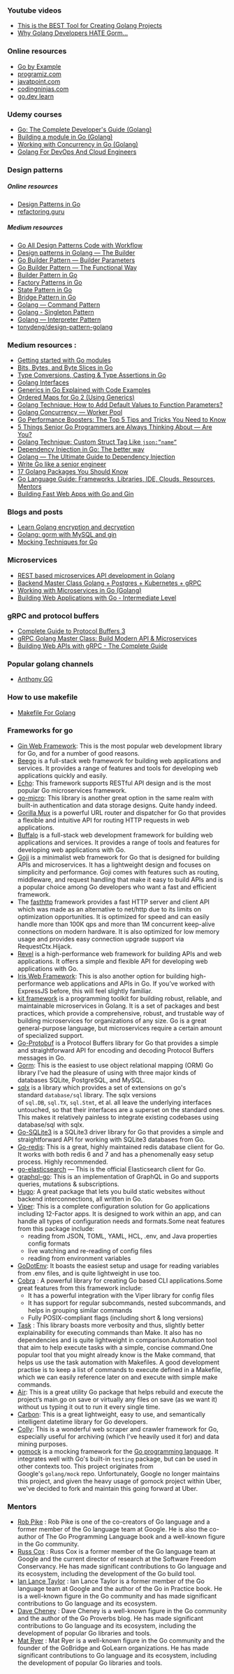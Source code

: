 
### Youtube videos 
- [This is the BEST Tool for Creating Golang Projects](https://www.youtube.com/watch?v=-8XKrQUexrQ)
- [Why Golang Developers HATE Gorm…](https://www.youtube.com/watch?v=iRVROuZpzFk)


### Online resources
- [Go by Example](https://gobyexample.com/)
- [programiz.com](https://www.programiz.com/golang)
- [javatpoint.com](https://www.javatpoint.com/go-tutorial)
- [codingninjas.com](https://www.codingninjas.com/studio/library/go)
- [go.dev learn](https://go.dev/learn/)


### Udemy courses
- [Go: The Complete Developer's Guide (Golang)](https://www.udemy.com/course/go-the-complete-developers-guide/)
- [Building a module in Go (Golang)](https://www.udemy.com/course/building-a-module-in-go-golang/)
- [Working with Concurrency in Go (Golang)](https://www.udemy.com/course/working-with-concurrency-in-go-golang/)
- [Golang For DevOps And Cloud Engineers](https://www.udemy.com/course/golang-for-devops-and-cloud-engineers/)


### Design patterns
##### Online resources 
- [Design Patterns in Go](https://www.udemy.com/course/design-patterns-go/)
- [refactoring.guru](https://refactoring.guru/design-patterns/go)
##### Medium resources
- [Go All Design Patterns Code with Workflow](https://dev.to/gopher/go-all-design-patterns-code-with-workflow-ea1)
 - [Design patterns in Golang — The Builder](https://devcharmander.medium.com/design-patterns-in-golang-the-builder-dac468a71194)
 - [Go Builder Pattern — Builder Parameters](https://devcharmander.medium.com/go-builder-pattern-builder-parameters-637cd3f46240)
 - [Go Builder Pattern — The Functional Way](https://devcharmander.medium.com/go-builder-pattern-the-functional-way-e40f347017ce)
 - [Builder Pattern in Go](https://blog.devgenius.io/builder-pattern-in-go-5c740f369119)
 - [Factory Patterns in Go](https://blog.devgenius.io/factory-patterns-in-go-d9a93ed47d96)
 - [State Pattern in Go](https://medium.com/@josueparra2892/state-pattern-in-go-eeb05739d12d)
 - [Bridge Pattern in Go](https://medium.com/@josueparra2892/bridge-pattern-in-go-bba508449db)
 - [Golang — Command Pattern](https://medium.com/@MTrax/golang-command-pattern-931c44e7fa11)
 - [Golang - Singleton Pattern](https://medium.com/@MTrax/golang-patterns-singleton-91170817336b)
 - [Golang — Interpreter Pattern](https://medium.com/@MTrax/golang-interpreter-pattern-411e6d5e4a30)
 - [tonydeng/design-pattern-golang](https://github.com/tonydeng/design-pattern-golang)

### Medium resources :
 - [Getting started with Go modules](https://medium.com/@fonseka.live/getting-started-with-go-modules-b3dac652066d)
 - [Bits, Bytes, and Byte Slices in Go](https://medium.com/@tyler_brewer2/bits-bytes-and-byte-slices-in-go-8a99012dcc8f)
 - [Type Conversions, Casting & Type Assertions in Go](https://medium.com/@rocketlaunchr.cloud/type-conversions-casting-type-assertions-fb295430e387)
 - [Golang Interfaces](https://medium.com/full-stack-tips/golang-interfaces-26033f6a8858)
 - [Generics in Go Explained with Code Examples](https://www.freecodecamp.org/news/generics-in-golang/)
 - [Ordered Maps for Go 2 (Using Generics)](https://medium.com/swlh/ordered-maps-for-go-using-generics-875ef3816c71)
 - [Golang Technique: How to Add Default Values to Function Parameters?](https://medium.com/@func25/golang-secret-how-to-add-default-values-to-function-parameters-60bd1e9625dc)
 - [Golang Concurrency — Worker Pool](https://blog.devgenius.io/golang-concurrency-worker-pool-2aff9cbc6255)
 - [Go Performance Boosters: The Top 5 Tips and Tricks You Need to Know](https://medium.com/@func25/go-performance-boosters-the-top-5-tips-and-tricks-you-need-to-know-e5cf6e5bc683)
 - [5 Things Senior Go Programmers are Always Thinking About — Are You?](https://medium.com/@func25/what-senior-go-programmers-are-considering-da77b1546c77)
 - [Golang Technique: Custom Struct Tag Like `json:”name”`](https://levelup.gitconnected.com/golang-technique-custom-struct-tag-technique-in-go-8667bf7da457)
 - [Dependency Injection in Go: The better way](https://faun.pub/dependency-injection-in-go-the-better-way-833e2cc65fab)
 - [Golang — The Ultimate Guide to Dependency Injection](https://medium.com/@MTrax/golang-the-ultimate-guide-to-dependency-injection-4556b97f9cbd)
 - [Write Go like a senior engineer](https://levelup.gitconnected.com/write-go-like-a-senior-engineer-eee7f03a1883)
 - [17 Golang Packages You Should Know](https://medium.com/this-code/17-golang-packages-you-should-know-c7f156b1270e)
 - [Go Language Guide: Frameworks, Libraries, IDE, Clouds, Resources, Mentors](https://tomaszs2.medium.com/go-guide-frameworks-libraries-ide-clouds-resources-mentors-a97e17268d7e)
 - [Building Fast Web Apps with Go and Gin](https://medium.com/@func25/gin-and-golang-concepts-8a970d8b6180)


### Blogs and posts
- [Learn Golang encryption and decryption](https://blog.logrocket.com/learn-golang-encryption-decryption)
- [Golang: gorm with MySQL and gin](https://blog.canopas.com/golang-gorm-with-mysql-and-gin-ab876f406244)
- [Mocking Techniques for Go](https://www.myhatchpad.com/insight/mocking-techniques-for-go/)
### Microservices

- [REST based microservices API development in Golang](https://udemy.com/course/rest-based-microservices-api-development-in-go-lang)
- [Backend Master Class Golang + Postgres + Kubernetes + gRPC](https://udemy.com/course/backend-master-class-golang-postgresql-kubernetes/)
- [Working with Microservices in Go (Golang)](https://udemy.com/course/working-with-microservices-in-go)
- [Building Web Applications with Go - Intermediate Level](https://udemy.com/course/building-web-applications-with-go-intermediate-level/)


### gRPC and protocol buffers
- [Complete Guide to Protocol Buffers 3](https://udemy.com/course/protocol-buffers/)
- [gRPC Golang Master Class: Build Modern API & Microservices](https://udemy.com/course/grpc-golang/)
- [Building Web APIs with gRPC - The Complete Guide](https://udemy.com/course/building-web-apis-with-grpc-the-complete-guide/)


### Popular golang channels
- [Anthony GG](https://www.youtube.com/@anthonygg_/playlists)

### How to use makefile
- [Makefile For Golang](https://www.youtube.com/watch?v=QPfNopc6B_g)




### Frameworks for go

- [Gin Web Framework](https://gin-gonic.com/): This is the most popular web development library for Go, and for a number of good reasons.
- [Beego](https://beego.vip/) is a full-stack web framework for building web applications and services. It provides a range of features and tools for developing web applications quickly and easily. 
- [Echo](https://echo.labstack.com/guide/): This framework supports RESTful API design and is the most popular Go microservices framework.
- [go-micro](https://github.com/go-micro/go-micro): This library is another great option in the same realm with built-in authentication and data storage designs. Quite handy indeed.
- [Gorilla Mux](https://github.com/gorilla/mux) is a powerful URL router and dispatcher for Go that provides a flexible and intuitive API for routing HTTP requests in web applications. 
- [Buffalo](https://gobuffalo.io) is a full-stack web development framework for building web applications and services. It provides a range of tools and features for developing web applications with Go. 
- [Goji](https://goji.io/) is a minimalist web framework for Go that is designed for building APIs and microservices. It has a lightweight design and focuses on simplicity and performance. Goji comes with features such as routing, middleware, and request handling that make it easy to build APIs and is a popular choice among Go developers who want a fast and efficient framework. 
- The [fasthttp](https://github.com/valyala/fasthttp) framework provides a fast HTTP server and client API which was made as an alternative to net/http due to its limits on optimization opportunities. It is optimized for speed and can easily handle more than 100K qps and more than 1M concurrent keep-alive connections on modern hardware. It is also optimized for low memory usage and provides easy connection upgrade support via RequestCtx.Hijack. 
- [Revel](https://revel.github.io/) is a high-performance web framework for building APIs and web applications. It offers a simple and flexible API for developing web applications with Go.
- [Iris Web Framework](https://www.iris-go.com/): This is also another option for building high-performance web applications and APIs in Go. If you’ve worked with ExpressJS before, this will feel slightly familiar. 
- [kit framework](https://github.com/go-kit/kit) is a programming toolkit for building robust, reliable, and maintainable microservices in Golang. It is a set of packages and best practices, which provide a comprehensive, robust, and trustable way of building microservices for organizations of any size. Go is a great general-purpose language, but microservices require a certain amount of specialized support. 
- [Go-Protobuf](https://github.com/golang/protobuf) is a Protocol Buffers library for Go that provides a simple and straightforward API for encoding and decoding Protocol Buffers messages in Go. 
- [Gorm](https://github.com/go-gorm/gorm): This is the easiest to use object relational mapping (ORM) Go library I’ve had the pleasure of using with three major kinds of databases SQLite, PostgreSQL, and MySQL.
- [sqlx]( https://github.com/jmoiron/sqlx/) is a library which provides a set of extensions on go's standard `database/sql` library. The sqlx versions of `sql.DB`, `sql.TX`, `sql.Stmt`, et al. all leave the underlying interfaces untouched, so that their interfaces are a superset on the standard ones. This makes it relatively painless to integrate existing codebases using database/sql with sqlx.
- [Go-SQLite3](https://github.com/mattn/go-sqlite3) is a SQLite3 driver library for Go that provides a simple and straightforward API for working with SQLite3 databases from Go. 
- [Go-redis](https://github.com/go-redis/redis): This is a great, highly maintained redis database client for Go. It works with both redis 6 and 7 and has a phenomenally easy setup process. Highly recommended.
- [go-elasticsearch](https://github.com/elastic/go-elasticsearch) — This is the official Elasticsearch client for Go. 
- [graphql-go](https://github.com/graphql-go/graphql): This is an implementation of GraphQL in Go and supports queries, mutations & subscriptions. 
- [Hugo](https://github.com/gohugoio/hugo): A great package that lets you build static websites without backend interconnections, all written in Go. 
- [Viper](https://github.com/spf13/viper): This is a complete configuration solution for Go applications including 12-Factor apps.  It is designed to work within an app, and can handle all types of configuration needs and formats.Some neat features from this package include:
  - reading from JSON, TOML, YAML, HCL, .env, and Java properties config formats
  - live watching and re-reading of config files
  - reading from environment variables
- [GoDotEnv](https://github.com/joho/godotenv): It boasts the easiest setup and usage for reading variables from .env files, and is quite lightweight in use too. 
- [Cobra](https://github.com/spf13/cobra) : A powerful library for creating Go based CLI applications.Some great features from this framework include:
  - It has a powerful integration with the Viper library for config files
  - It has support for regular subcommands, nested subcommands, and helps in grouping similar commands
  - Fully POSIX-compliant flags (including short & long versions)
- [Task](https://taskfile.dev/) : This library boasts more verbosity and thus, slightly better explainability for executing commands than Make. It also has no dependencies and is quite lightweight in comparison.Automation tool that aim to help execute tasks with a simple, concise command.One popular tool that you might already know is the Make command, that helps us use the task automation with Makefiles. A good development practise is to keep a list of commands to execute defined in a Makefile, which we can easily reference later on and execute with simple make commands.
- [Air](https://github.com/cosmtrek/air): This is a great utility Go package that helps rebuild and execute the project’s main.go on save or virtually any files on save (as we want it) without us typing it out to run it every single time. 
- [Carbon](https://github.com/golang-module/carbon): This is a great lightweight, easy to use, and semantically intelligent datetime library for Go developers.
- [Colly](https://github.com/gocolly/colly): This is a wonderful web scraper and crawler framework for Go, especially useful for archiving (which I’ve heavily used it for) and data mining purposes. 
- [gomock](https://github.com/uber-go/mock) is a mocking framework for the [Go programming language](http://go.dev/). It integrates well with Go's built-in `testing` package, but can be used in other contexts too. This project originates from Google's `golang/mock` repo. Unfortunately, Google no longer maintains this project, and given the heavy usage of gomock project within Uber, we've decided to fork and maintain this going forward at Uber.

### Mentors
- [Rob Pike](https://en.m.wikipedia.org/wiki/Rob_Pike) : Rob Pike is one of the co-creators of Go language and a former member of the Go language team at Google. He is also the co-author of The Go Programming Language book and a well-known figure in the Go community. 
- [Russ Cox](https://swtch.com/~rsc/) : Russ Cox is a former member of the Go language team at Google and the current director of research at the Software Freedom Conservancy. He has made significant contributions to Go language and its ecosystem, including the development of the Go build tool. 
- [Ian Lance Taylor](#) : Ian Lance Taylor is a former member of the Go language team at Google and the author of the Go in Practice book. He is a well-known figure in the Go community and has made significant contributions to Go language and its ecosystem.
- [Dave Cheney](https://dave.cheney.net/) : Dave Cheney is a well-known figure in the Go community and the author of the Go Proverbs blog. He has made significant contributions to Go language and its ecosystem, including the development of popular Go libraries and tools. 
- [Mat Ryer](https://medium.com/@matryer) : Mat Ryer is a well-known figure in the Go community and the founder of the GoBridge and GoLearn organizations. He has made significant contributions to Go language and its ecosystem, including the development of popular Go libraries and tools. 
